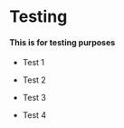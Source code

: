# Testing



#### This is for testing purposes



- Test 1

- Test 2

- Test 3

- Test 4